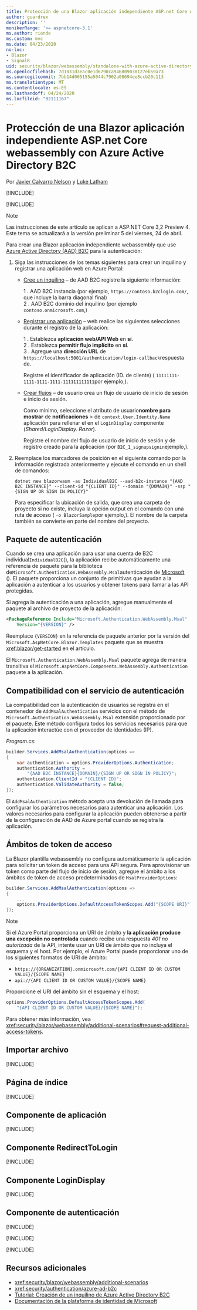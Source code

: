 ```yaml
---
title: Protección de una Blazor aplicación independiente ASP.net Core webassembly con Azure Active Directory B2C
author: guardrex
description: ''
monikerRange: '>= aspnetcore-3.1'
ms.author: riande
ms.custom: mvc
ms.date: 04/23/2020
no-loc:
- Blazor
- SignalR
uid: security/blazor/webassembly/standalone-with-azure-active-directory-b2c
ms.openlocfilehash: 7d1031d3eac0e1d6790ca946809038127eb59a73
ms.sourcegitcommit: 7bb14d005155a5044c7902a08694ee8ccb20c113
ms.translationtype: MT
ms.contentlocale: es-ES
ms.lasthandoff: 04/24/2020
ms.locfileid: "82111167"
---
```

# <a name="secure-an-aspnet-core-opno-locblazor-webassembly-standalone-app-with-azure-active-directory-b2c"></a>Protección de una Blazor aplicación independiente ASP.net Core webassembly con Azure Active Directory B2C

Por [Javier Calvarro Nelson](https://github.com/javiercn) y [Luke Latham](https://github.com/guardrex)

[!INCLUDE[](~/includes/blazorwasm-preview-notice.md)]

[!INCLUDE[](~/includes/blazorwasm-3.2-template-article-notice.md)]

> [!NOTE]
> Las instrucciones de este artículo se aplican a ASP.NET Core 3,2 Preview 4. Este tema se actualizará a la versión preliminar 5 del viernes, 24 de abril.

Para crear una Blazor aplicación independiente webassembly que use [Azure Active Directory (AAD) B2C](/azure/active-directory-b2c/overview) para la autenticación:

1. Siga las instrucciones de los temas siguientes para crear un inquilino y registrar una aplicación web en Azure Portal:

   * [Cree un inquilino](/azure/active-directory-b2c/tutorial-create-tenant) &ndash; de AAD B2C registre la siguiente información:

     1 \. AAD B2C instancia (por ejemplo, `https://contoso.b2clogin.com/`, que incluye la barra diagonal final)<br>
     2 \. AAD B2C dominio del inquilino (por ejemplo `contoso.onmicrosoft.com`,)

   * [Registrar una aplicación](/azure/active-directory-b2c/tutorial-register-applications) &ndash; web realice las siguientes selecciones durante el registro de la aplicación:

     1 \. Establezca **aplicación web/API Web** en **sí**.<br>
     2 \. Establezca **permitir flujo implícito** en **sí**.<br>
     3 \. Agregue una **dirección URL** de `https://localhost:5001/authentication/login-callback`respuesta de.

     Registre el identificador de aplicación (ID. de cliente) ( `11111111-1111-1111-1111-111111111111`por ejemplo,).

   * [Crear flujos](/azure/active-directory-b2c/tutorial-create-user-flows) &ndash; de usuario crea un flujo de usuario de inicio de sesión e inicio de sesión.

     Como mínimo, seleccione el atributo de usuario**nombre para mostrar** de **notificaciones** > de `context.User.Identity.Name` aplicación para rellenar el en el `LoginDisplay` componente (*Shared/LoginDisplay. Razor*).

     Registre el nombre del flujo de usuario de inicio de sesión y de registro creado para la aplicación (por `B2C_1_signupsignin`ejemplo,).

1. Reemplace los marcadores de posición en el siguiente comando por la información registrada anteriormente y ejecute el comando en un shell de comandos:

   ```dotnetcli
   dotnet new blazorwasm -au IndividualB2C --aad-b2c-instance "{AAD B2C INSTANCE}" --client-id "{CLIENT ID}" --domain "{DOMAIN}" -ssp "{SIGN UP OR SIGN IN POLICY}"
   ```

   Para especificar la ubicación de salida, que crea una carpeta de proyecto si no existe, incluya la opción output en el comando con una ruta de acceso ( `-o BlazorSample`por ejemplo,). El nombre de la carpeta también se convierte en parte del nombre del proyecto.

## <a name="authentication-package"></a>Paquete de autenticación

Cuando se crea una aplicación para usar una cuenta de B2C individual`IndividualB2C`(), la aplicación recibe automáticamente una referencia de paquete para la biblioteca de`Microsoft.Authentication.WebAssembly.Msal`autenticación de [Microsoft](/azure/active-directory/develop/msal-overview) (). El paquete proporciona un conjunto de primitivas que ayudan a la aplicación a autenticar a los usuarios y obtener tokens para llamar a las API protegidas.

Si agrega la autenticación a una aplicación, agregue manualmente el paquete al archivo de proyecto de la aplicación:

```xml
<PackageReference Include="Microsoft.Authentication.WebAssembly.Msal" 
    Version="{VERSION}" />
```

Reemplace `{VERSION}` en la referencia de paquete anterior por la versión del `Microsoft.AspNetCore.Blazor.Templates` paquete que se muestra <xref:blazor/get-started> en el artículo.

El `Microsoft.Authentication.WebAssembly.Msal` paquete agrega de manera transitiva el `Microsoft.AspNetCore.Components.WebAssembly.Authentication` paquete a la aplicación.

## <a name="authentication-service-support"></a>Compatibilidad con el servicio de autenticación

La compatibilidad con la autenticación de usuarios se registra en el contenedor de `AddMsalAuthentication` servicios con el método de `Microsoft.Authentication.WebAssembly.Msal` extensión proporcionado por el paquete. Este método configura todos los servicios necesarios para que la aplicación interactúe con el proveedor de identidades (IP).

*Program.cs*:

```csharp
builder.Services.AddMsalAuthentication(options =>
{
    var authentication = options.ProviderOptions.Authentication;
    authentication.Authority = 
        "{AAD B2C INSTANCE}{DOMAIN}/{SIGN UP OR SIGN IN POLICY}";
    authentication.ClientId = "{CLIENT ID}";
    authentication.ValidateAuthority = false;
});
```

El `AddMsalAuthentication` método acepta una devolución de llamada para configurar los parámetros necesarios para autenticar una aplicación. Los valores necesarios para configurar la aplicación pueden obtenerse a partir de la configuración de AAD de Azure portal cuando se registra la aplicación.

## <a name="access-token-scopes"></a>Ámbitos de token de acceso

La Blazor plantilla webassembly no configura automáticamente la aplicación para solicitar un token de acceso para una API segura. Para aprovisionar un token como parte del flujo de inicio de sesión, agregue el ámbito a los ámbitos de token de acceso predeterminados de `MsalProviderOptions`:

```csharp
builder.Services.AddMsalAuthentication(options =>
{
    ...
    options.ProviderOptions.DefaultAccessTokenScopes.Add("{SCOPE URI}");
});
```

> [!NOTE]
> Si el Azure Portal proporciona un URI de ámbito y **la aplicación produce una excepción no controlada** cuando recibe una respuesta *401 no autorizada* de la API, intente usar un URI de ámbito que no incluya el esquema y el host. Por ejemplo, el Azure Portal puede proporcionar uno de los siguientes formatos de URI de ámbito:
>
> * `https://{ORGANIZATION}.onmicrosoft.com/{API CLIENT ID OR CUSTOM VALUE}/{SCOPE NAME}`
> * `api://{API CLIENT ID OR CUSTOM VALUE}/{SCOPE NAME}`
>
> Proporcione el URI del ámbito sin el esquema y el host:
>
> ```csharp
> options.ProviderOptions.DefaultAccessTokenScopes.Add(
>     "{API CLIENT ID OR CUSTOM VALUE}/{SCOPE NAME}");
> ```

Para obtener más información, vea <xref:security/blazor/webassembly/additional-scenarios#request-additional-access-tokens>.

<!--
    For more information, see <xref:security/blazor/webassembly/additional-scenarios#attach-tokens-to-outgoing-requests>.
-->

## <a name="imports-file"></a>Importar archivo

[!INCLUDE[](~/includes/blazor-security/imports-file-standalone.md)]

## <a name="index-page"></a>Página de índice

[!INCLUDE[](~/includes/blazor-security/index-page-msal.md)]

## <a name="app-component"></a>Componente de aplicación

[!INCLUDE[](~/includes/blazor-security/app-component.md)]

## <a name="redirecttologin-component"></a>Componente RedirectToLogin

[!INCLUDE[](~/includes/blazor-security/redirecttologin-component.md)]

## <a name="logindisplay-component"></a>Componente LoginDisplay

[!INCLUDE[](~/includes/blazor-security/logindisplay-component.md)]

## <a name="authentication-component"></a>Componente de autenticación

[!INCLUDE[](~/includes/blazor-security/authentication-component.md)]

[!INCLUDE[](~/includes/blazor-security/wasm-aad-b2c-userflows.md)]

[!INCLUDE[](~/includes/blazor-security/troubleshoot.md)]

## <a name="additional-resources"></a>Recursos adicionales

* <xref:security/blazor/webassembly/additional-scenarios>
* <xref:security/authentication/azure-ad-b2c>
* [Tutorial: Creación de un inquilino de Azure Active Directory B2C](/azure/active-directory-b2c/tutorial-create-tenant)
* [Documentación de la plataforma de identidad de Microsoft](/azure/active-directory/develop/)
